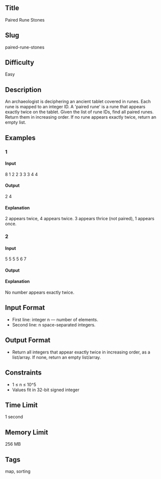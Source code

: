 ## Title

Paired Rune Stones

## Slug

paired-rune-stones

## Difficulty

Easy

## Description

An archaeologist is deciphering an ancient tablet covered in runes. Each rune is mapped to an integer ID. A 'paired rune' is a rune that appears exactly twice on the tablet. Given the list of rune IDs, find all paired runes. Return them in increasing order. If no rune appears exactly twice, return an empty list.

## Examples

### 1
#### Input
8
1 2 2 3 3 3 4 4

#### Output
2 4

#### Explanation
2 appears twice, 4 appears twice. 3 appears thrice (not paired), 1 appears once.

### 2
#### Input
5
5 5 5 6 7

#### Output


#### Explanation
No number appears exactly twice.

## Input Format
- First line: integer n — number of elements.
- Second line: n space-separated integers.

## Output Format
- Return all integers that appear exactly twice in increasing order, as a list/array. If none, return an empty list/array.

## Constraints
- 1 ≤ n ≤ 10^5
- Values fit in 32-bit signed integer

## Time Limit
1 second

## Memory Limit
256 MB

## Tags 
map, sorting